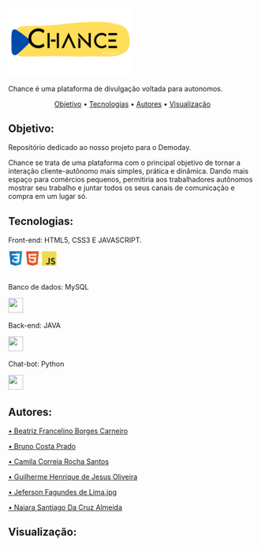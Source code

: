 <img src="image/logo.png" alt="" width="250">
<p>Chance é uma plataforma de divulgação voltada para autonomos.</p>
<p align="center">
 <a href="#objetivo">Objetivo</a> • 
 <a href="#tecnologias">Tecnologias</a> • 
<a href="#autores">Autores</a> •
 <a href="#Visualização">Visualização</a>
</p>
<h2 id="objetivo">Objetivo:</h2>
<p>
Repositório dedicado ao nosso projeto para o Demoday.</p>
Chance se trata de uma plataforma com o principal objetivo de tornar a interação cliente-autônomo mais simples, prática e dinâmica. Dando mais espaço para comércios pequenos, permitiria aos trabalhadores autônomos mostrar seu
trabalho e juntar todos os seus canais de comunicação e compra em um lugar só.<br>
<p>
</p>
<h2 id="tecnologias">Tecnologias:</h2>
<p>
Front-end: HTML5, CSS3 E JAVASCRIPT.
</p>
<img alt="CSS" src="https://github.com/devicons/devicon/raw/master/icons/css3/css3-original.svg" width="30" height="30"  /> <img alt="HTML" src="https://github.com/devicons/devicon/raw/master/icons/html5/html5-original.svg" width="30" height="30" />
<img alt="JS" src="https://github.com/devicons/devicon/raw/master/icons/javascript/javascript-original.svg"  width="30" height="30"   />
<br>
<br>
<p>Banco de dados: MySQL
</p>
<img src="https://cdn.jsdelivr.net/gh/devicons/devicon/icons/mysql/mysql-original.svg" width="30" height="30" />
<p>Back-end: JAVA
</p>
<img src="https://cdn.jsdelivr.net/gh/devicons/devicon/icons/java/java-original.svg"
 width="30" height="30"  />
 <p>Chat-bot: Python</p>
 <img src="https://github.com/BrunoCostaPrado/devicon/blob/master/icons/python/python-original.svg"
 width="30" height="30"  />
<h2 id="autores">Autores:</h2>

<a href="https://github.com/ibtriz"><p> • Beatriz Francelino Borges Carneiro</p> </a>
<a href="https://github.com/BrunoCostaPrado"><p> • Bruno Costa Prado</p> </a>
<a href="https://github.com/Cameasy"><p> • Camila Correia Rocha Santos</p></a>
<a href="https://github.com/guiH0l1"><p> • Guilherme Henrique de Jesus Oliveira</p></a>
<a href="#"><p> • Jeferson Fagundes de Lima.jpg</p></a>
<a href="https://github.com/naiarascalmeida"><p> • Naiara Santiago Da Cruz Almeida</p></a>
<h2 id="Visualização">Visualização:</h2>
<div align="center">

</div>
